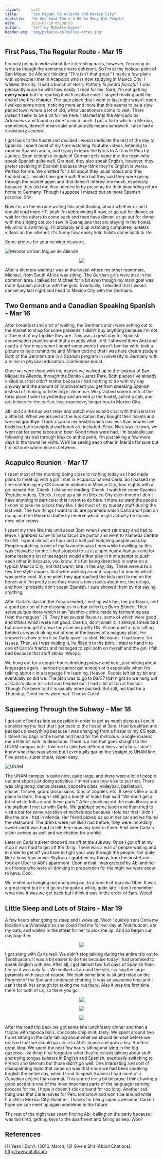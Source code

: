 ```yaml
---
layout:     post
title:      "San Miguel de Allende and Mexico City"
subtitle:   "No One Said There'd Be So Many Old People"
date:       2016-03-20 09:30:00
author:     "Jeffrey McNally-Dawes"
header-img: "img/palacio-de-belles-artes.jpg"
---
```

First Pass, The Regular Route - Mar 15
---
I'm only going to write about the interesting parts, however, I'm going to
write as though the sentences were coherent. So I'm at the lookout point of
San Miguel de Allende thinking "This isn't that great." I made a few plans
with someone I met in Acapulco who is now studying in Mexico City. I walked
the city. I read a bunch of *Harry Potter y la piedra filosofal.* I was
pleasantly surprise with how easily it read for me. Sure, I'm not getting
**every word** but I'm reading it with relative ease. I stayed reading until
the end of the first chapter. The taco place that I went to last night wasn't
open. I walked some more, noticing more and more that this seems to be a
slow paced town where a lot of old, white vacationers come to visit. There
doesn't seem to be a lot for me here. I started into the *Mercado de
Artesanias* and found a place to each lunch. I got a *torta* which in Mexico,
sometimes, doesn't mean cake and actually means sandwich. I also had a
strawberry *licuado.*

I got back to the hostel and decided I would dedicate the rest of the day to
Spanish. I spent most of my time watching Youtube videos, listening to random
Spanish audio, and trying to learn the lyrics to A Dios le Pido by Juanes.
Soon enough a couple of German girls came into the room who speak Spanish
quite well. Granted, they also speak English, however, they prefer speaking in
Spanish because they think they're English is worse. Perfect for me. We
chatted for a bit about they usual topics and they headed out. I would have
gone with them but they said they were going through the market again and that
doesn't interest me much, especially because they told me they needed to by
presents for their impending return home to Germany. Though I suppose I
missed out on more Spanish practice. Shit.

Now I'm on the terrace writing this post thinking about whether or not I
should read more HP, yeah I'm abbreviating it now, or go out for dinner, or
wait for the others to come back and then have dinner, or go out for dinner
with the singing couple I saw in Guanajuato that are staying in the hostel.
My mind is swimming. I'll probably end up watching completely useless videos
on the internet. It's funny how easily hold habits come back to life.

Some photos for your viewing pleasure.

![Mirador de San Miguel de Allende](/img/allende-mirador.jpg)

<center><img src="/img/allende-iglesia.jpg"></center>

After a bit more waiting I was at the hostel where my other roommate, Michael,
from South Africa was sitting. The German girls were also in the common area.
I talked for Michael for a bit even though my main goal was more Spanish
practice with the girls. Eventually, I decided that I would cancel my last
night and head to Mexico City with the Germans.

Two Germans and a Canadian Speaking Spanish - Mar 16
---
After breakfast and a bit of waiting, the Germans and I were setting out to
the market to shop for some presents. I didn't buy anything because I'm not
at the end of my trip like they are. This was a great day for Spanish
conversation practice and that's exactly what I did. I showed them Anki and
used a it few times when I heard some words I wasn't familiar with, took a
picture to help remind me and Miriam told me that I was here dream student
Both of the Germans are in a Spanish program in university in Germany with
a minor in physical education. Confidence boost.

Once we were done with the market we walked up to the lookout of San Miguel
de Allende, through the Bonito Juarez Park. Both places I've already visited
but that didn't matter because I had nothing to do with my day anyway and
the amount of improvement you get from speaking Spanish instead of reading
or listening is immense. We grabbed some lunch at the torta place I went to
yesterday and arrived at the hostel, called a cab, and got tickets for the
earlier, less expensive, longer bus to Mexico City.

All I did on the bus was relax and watch movies and chat with the Germans a
little bit. When we arrived at the bus station they bought their tickets and
we said goodbye. I took a cab to my hostel which has less than impressive beds
but both breakfast and lunch are included. Since Nick was in town, we went
out for some tacos and beer. Good times were had. I'm basically just following
his trail through Mexico at this point, I'm just taking a few more days in
the towns he visits. We'll be seeing each other in Merida for sure but I'm
not sure where else in between.

Acapulco Reunion - Mar 17
---
I spent most of the morning doing close to nothing today as I had made plans
to meet up with a girl I met in Acapulco named Carla. So I passed my time
confirming my CS accommodations in Mexico City, four nights with a girl named
Abi. Check. I did some reading. Check. I watched some Spanish Youtube videos.
Check. I read up a bit on Mexico City even though I don't have anything in
particular that I want to do here. I more so want the people I know to take
me places they like. I did most of my touristy stuff during the last visit.
The two things I want to do are pyramids which Carla and I plan on doing and
the Monarch butterfly reserve which might actually be closed now, who knows.

I spent my time like this until about 3pm when I went stir crazy and had to
leave. I grabbed some 10 peso tacos de pastor and went to Alameda Central to
chill. I spent almost an hour and a half just watching people pass by. People
watching is one of my favourite pass times while travelling so this was
enjoyable for me. I had stopped to sit at a spot near a fountain and for some
reason a lot of teenagers would either play in it or attempt to push
each other in because, you know, it's fun being drenched in water on a typical
Mexico City, not that warm, late in the day, day. There were also a few
free style rappers that were walking around rapping for money which was pretty
cool. At one point they approached the kids next to me on the bench and I'm
pretty sure they made a few cracks about me, the gringo, and how I probably
don't speak Spanish. I sure showed them by not saying anything.

After Carla's class in the Zocalo ended, I met up with her, her professor, and
a good portion of her classmates in a bar called *La Burra Blanca.* They
serve *pulque* there which is an "alcoholic drink made by fermenting sap from
the maguey" [1]. They had several flavours, some of which were good and others
which were not good. One tip, don't smell it. It always smells bad but once
you get it down they can be pretty OK. At one point a man sitting behind us
was drinking out of one of the leaves of a maguey plant. He showed us how to
do it so Carla gave it a shot. No issues. I had some. No issues. Then, as
I was holding it, he filled it to the brim. I tried to hand it to one of
Carla's friends and managed to spill both on myself and the girl. I felt bad
because that stuff stinks. Woops.

We hung out for a couple hours drinking *pulque* and beer, just talking about
languages again. I seriously cannot get enough of it especially when I'm
talking about it in a language I'm learning. Heaven. People left bit by bit
and eventually so did we. The plan was to go to Bar27 that night so we hung
out at Carla's place for a bit and headed out. I had a lot of fun at this bar.
Though I've been told it is usually more packed. But still, not bad for a
Thursday. Good times were had. Thanks Carla!

Squeezing Through the Subway - Mar 18
---
I got out of bed as late as possible in order to get as much sleep as I could
considering the fact that I got back to the hostel at 3am. I had breakfast
and packed up everything because I was changing from a hostel to my CS host.
I stored my bags in the hostel and head for the *metrobus.* Google mislead me
a little bit with its directions. There is a line that goes straight to the
UNAM campus but it told me to take two different lines and a bus. I don't know
what that was about but I eventually got on the straight to UNAM line. Five
pesos, super cheat, super easy.

![UNAM](/img/unam-biblioteca.jpg)

The UNAM campus is quite nice, quite large, and there were a lot of people out
and about just doing activities. I'm not sure how else to put that. There
was ping pong, dance classes, copoeira class, volleyball, basketball, soccer,
frisbee, group discussions, tons of couples, etc. It seems like a cool place
to learn, though I still got a bunch of looks that said "We don't get a lot
of white folk around these parts." After checking out the main library and
the stadium I met up with Carla. We grabbed some lunch and then tried to visit
a bar for some variation of *micheladas* because I told her that I didn't
like the one I had in Merida. Her friend picked us up in her car and we found
the restaurant. The drinks were not like I had before, they were incredibly
sweet and it was hard to tell there was any beer in them. A bit later Carla's
sister arrived as well and we chatted for a while.

Later on Carla's sister dropped me off at the subway. Once I got off at my
stop it was hard to get off the thing. There was a wall of people waiting and
in order to get off you have to fight your way through the people. Not quite
like a busy Vancouver Skytrain. I grabbed my things from the hostel and took
an Uber to Abi's apartment. Upon arrival I was greeted by Abi and her six
friends who were all drinking in preparation for the night we were about to
have. Cool.

We ended up hanging out and going out to a bunch of bars via Uber. It was a
great night but it did go on for quite a while, quite late. I don't remember
what time it was we got back but I think it was in the order of 5am. Wooo!

Little Sleep and Lots of Stairs - Mar 19
---
A few hours after going to sleep and I woke up. Woo! I quickly sent Carla my
location via WhatsApp so she could find me for our day at *Teotihuacan*, ate
my oats, and waited in the street for her to pick me up. And so began our day
together.

<center><img src='/img/sleep-position.jpg'></center>

I got along with Carla well. We didn't stop talking during the entire trip
out to Teotihuacan. It was a bit easier to do this because today I had
promised to speak English with her. After all, I got almost two full days of
Spanish from her so it was only fair. We walked all around the site, scaling
the large pyramids with ease of course. We took some time to sit and relax
on the Pyramid of the Sun and continued chatting. It was an awesome time and
I can't thank her enough for taking me out there. Also it was the first time
there for both of us, so there you go.

<center><img src='/img/teotihuacan-jeff.jpg'></center>
<p></p>
<center><img src='/img/teotihuacan-carla.jpg'></center>
<p></p>
<center><img src='/img/teotihuacan-juntos.jpg'></center>

After the road trip back we got some late lunch/early dinner and then a frappe
with tapioca balls, chocolate chip mint, tasty. We spent around two hours
sitting in the cafe talking about what we should do next before we realized
that we should go close to Abi's house and grab a tea. Another great idea.
We spent the next few hours sitting and lying in the big gazeobo-like thing
(I've forgotten what they're called) talking about stuff and trying tongue
twisters in English and Spanish, eventually switching to French and German but
those didn't go well. One interesting and sort of disappointing topic that
came up was that since we had been speaking English the entire day, when I
tried to speak Spanish I had more of a Canadian accent than normal. This
scared me a bit because I think having a good accent is one of the most
important parts of the language learning process for me. I hope it doesn't
stick around for too long. Another sad thing was that Carla leaves for Peru
tomorrow and won't be around while I'm still in Mexico City. Bummer. Thanks
for being super awesome, Carla! I hope we can meet up again sometime in the
future.

The rest of the night was spent finding Abi, bailing on the party because I
was too tired, getting keys to the apartment and falling asleep. Woo?

References
---
[1] Yeah I Don't. (2016, March, 18) Give a Shit [About Citations]. http://www.atall.com
